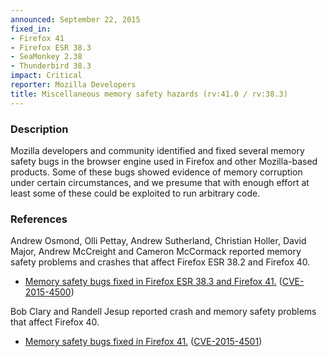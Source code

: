 ```yaml
---
announced: September 22, 2015
fixed_in:
- Firefox 41
- Firefox ESR 38.3
- SeaMonkey 2.38
- Thunderbird 38.3
impact: Critical
reporter: Mozilla Developers
title: Miscellaneous memory safety hazards (rv:41.0 / rv:38.3)
---
```


<h3>Description</h3>

<p>Mozilla developers and community identified and fixed several memory safety
bugs in the browser engine used in Firefox and other Mozilla-based products.
Some of these bugs showed evidence of memory corruption under certain
circumstances, and we presume that with enough effort at least some of these
could be exploited to run arbitrary code.</p>

<h3>References</h3>

<p>Andrew Osmond, Olli Pettay, Andrew Sutherland, Christian Holler, David Major, Andrew
McCreight and Cameron McCormack reported memory safety problems and crashes that affect
Firefox ESR 38.2 and Firefox 40.</p>

<ul>
  <li><a
href="https://bugzilla.mozilla.org/buglist.cgi?bug_id=1161063,1202844,1152026,1186962,1183153,1181651,1044077,1201793">
          Memory safety bugs fixed in Firefox ESR 38.3 and Firefox 41.</a> (<a
href="http://cve.mitre.org/cgi-bin/cvename.cgi?name=CVE-2015-4500"
class="ex-ref">CVE-2015-4500</a>)</li>
</ul>

<p>Bob Clary and Randell Jesup reported crash and memory safety problems that affect
Firefox 40.</p>

<ul>
  <li><a
href="https://bugzilla.mozilla.org/buglist.cgi?bug_id=1165706,1186657">
          Memory safety bugs fixed in Firefox 41.</a> (<a
href="http://cve.mitre.org/cgi-bin/cvename.cgi?name=CVE-2015-4501"
class="ex-ref">CVE-2015-4501</a>)</li>
</ul>


